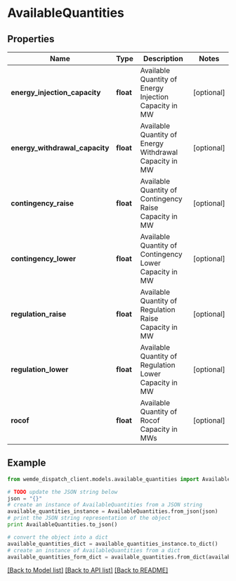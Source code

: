 # AvailableQuantities


## Properties

Name | Type | Description | Notes
------------ | ------------- | ------------- | -------------
**energy_injection_capacity** | **float** | Available Quantity of Energy Injection Capacity in MW | [optional] 
**energy_withdrawal_capacity** | **float** | Available Quantity of Energy Withdrawal Capacity in MW | [optional] 
**contingency_raise** | **float** | Available Quantity of Contingency Raise Capacity in MW | [optional] 
**contingency_lower** | **float** | Available Quantity of Contingency Lower Capacity in MW | [optional] 
**regulation_raise** | **float** | Available Quantity of Regulation Raise Capacity in MW | [optional] 
**regulation_lower** | **float** | Available Quantity of Regulation Lower Capacity in MW | [optional] 
**rocof** | **float** | Available Quantity of Rocof Capacity in MWs | [optional] 

## Example

```python
from wemde_dispatch_client.models.available_quantities import AvailableQuantities

# TODO update the JSON string below
json = "{}"
# create an instance of AvailableQuantities from a JSON string
available_quantities_instance = AvailableQuantities.from_json(json)
# print the JSON string representation of the object
print AvailableQuantities.to_json()

# convert the object into a dict
available_quantities_dict = available_quantities_instance.to_dict()
# create an instance of AvailableQuantities from a dict
available_quantities_form_dict = available_quantities.from_dict(available_quantities_dict)
```
[[Back to Model list]](../README.md#documentation-for-models) [[Back to API list]](../README.md#documentation-for-api-endpoints) [[Back to README]](../README.md)


